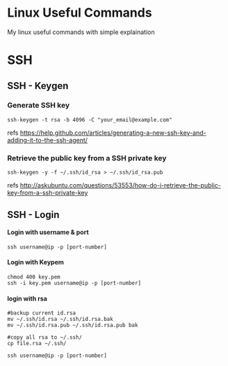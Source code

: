 # Linux Useful Commands
My linux useful commands with simple explaination

# SSH
## SSH - Keygen

### Generate SSH key
```
ssh-keygen -t rsa -b 4096 -C "your_email@example.com"
```
refs https://help.github.com/articles/generating-a-new-ssh-key-and-adding-it-to-the-ssh-agent/

### Retrieve the public key from a SSH private key
```
ssh-keygen -y -f ~/.ssh/id_rsa > ~/.ssh/id_rsa.pub
```
refs http://askubuntu.com/questions/53553/how-do-i-retrieve-the-public-key-from-a-ssh-private-key

## SSH - Login 

#### Login with username & port
```
ssh username@ip -p [port-number]
```
#### Login with Keypem
```
chmod 400 key.pem
ssh -i key.pem username@ip -p [port-number]
```
#### login with rsa
```
#backup current id.rsa
mv ~/.ssh/id.rsa ~/.ssh/id.rsa.bak
mv ~/.ssh/id.rsa.pub ~/.ssh/id.rsa.pub bak

#copy all rsa to ~/.ssh/
cp file.rsa ~/.ssh/

ssh username@ip -p [port-number]
```



